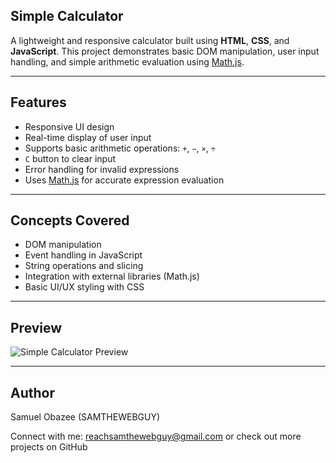 ## Simple Calculator

A lightweight and responsive calculator built using **HTML**, **CSS**, and **JavaScript**. This project demonstrates basic DOM manipulation, user input handling, and simple arithmetic evaluation using [Math.js](https://mathjs.org/).

---

## Features

- Responsive UI design
- Real-time display of user input
- Supports basic arithmetic operations: `+`, `−`, `×`, `÷`
- `C` button to clear input
- Error handling for invalid expressions
- Uses [Math.js](https://mathjs.org/) for accurate expression evaluation

---

## Concepts Covered

- DOM manipulation
- Event handling in JavaScript
- String operations and slicing
- Integration with external libraries (Math.js)
- Basic UI/UX styling with CSS

---

## Preview

![Simple Calculator Preview](Screenshot.png)

---

## Author

Samuel Obazee (SAMTHEWEBGUY)

Connect with me: reachsamthewebguy@gmail.com or check out more projects on GitHub
